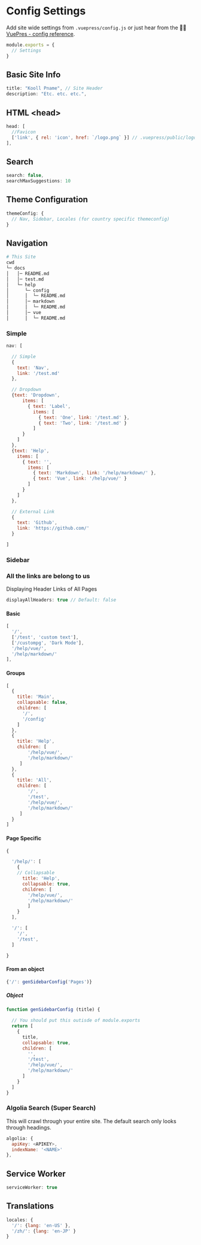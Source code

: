 # Config Settings
Add site wide settings from `.vuepress/config.js` or just hear from the 🐴👅 [VuePres - config reference](https://vuepress.vuejs.org/config/#basic-config).
``` js
module.exports = {
  // Settings
}
```

## Basic Site Info
``` js
title: "Kooll Pname", // Site Header
description: "Etc. etc. etc.",
```

## HTML \<head>
``` js
head: [
  //Favicon
  ['link', { rel: 'icon', href: `/logo.png` }] // .vuepress/public/logo.png
],
```

## Search
``` js
search: false,
searchMaxSuggestions: 10
```

## Theme Configuration

``` js
themeConfig: {
  // Nav, Sidebar, Locales (for country specific themeconfig)
}
```

## Navigation

``` bash
# This Site
cwd
└─ docs
│   │─ README.md
│   │─ test.md
│   └─ help
│      └─ config
│      │  └─ README.md
│      │─ markdown
│      │  └─ README.md
│      │─ vue
│      │  └─ README.md
```

### Simple

``` js
nav: [

  // Simple
  {
    text: 'Nav',
    link: '/test.md'
  },

  // Dropdown
  {text: 'Dropdown',
      items: [
        { text: 'Label',
          items: [
            { text: 'One', link: '/test.md' },
            { text: 'Two', link: '/test.md' }
          ]
      }
    ]
  },
  {text: 'Help',
    items: [
      { text: '',
        items: [
          { text: 'Markdown', link: '/help/markdown/' },
          { text: 'Vue', link: '/help/vue/' }
        ]
      }
    ]
  },

  // External Link
  {
    text: 'Github',
    link: 'https://github.com/'
  }

]
```

### Sidebar

### All the links are belong to us
Displaying Header Links of All Pages
``` js
displayAllHeaders: true // Default: false
```

#### Basic
```js
[
  '/',
  ['/test', 'custom text'],
  ['/custompg', 'Dark Mode'],
  '/help/vue/',
  '/help/markdown/'
],
```

#### Groups

```js
[
  {
    title: 'Main',
    collapsable: false,
    children: [
      '/',
      '/config'
    ]
  },
  {
    title: 'Help',
    children: [
        '/help/vue/',
        '/help/markdown/'
     ]
  },
  {
    title: 'All',
    children: [
        '/',
        '/test',
        '/help/vue/',
        '/help/markdown/'
     ]
  }
]
```

#### Page Specific

``` js
{

  '/help/': [
    {
    // Collapsable
      title: 'Help',
      collapsable: true,
      children: [
        '/help/vue/',
        '/help/markdown/'
        ]
    }
  ],

  '/': [
    '/',
    '/test',
  ]

}
```

#### From an object

``` js
{'/': genSidebarConfig('Pages')}
```

##### Object
``` js
function genSidebarConfig (title) {

  // You should put this outisde of module.exports
  return [
    {
      title,
      collapsable: true,
      children: [
        '',
        '/test',
        '/help/vue/',
        '/help/markdown/'
      ]
    }
  ]
}
```

### Algolia Search (Super Search)
This will crawl through your entire site. The default search only looks through headings.

``` js
algolia: {
  apiKey: <APIKEY>,
  indexName: '<NAME>'
},
```

## Service Worker
``` js
serviceWorker: true
```

## Translations
``` js
locales: {
  '/': {lang: 'en-US' },
  '/zh/': {lang: 'en-JP' }
}
```
